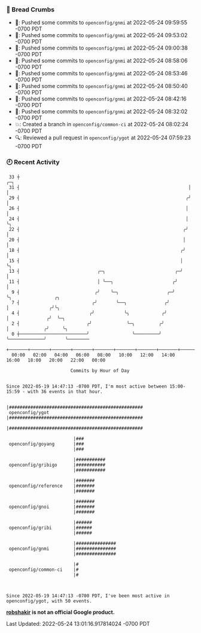 ### 🍞 Bread Crumbs

 * 🚢: Pushed some commits to `openconfig/gnmi` at 2022-05-24 09:59:55 -0700 PDT
 * 🚢: Pushed some commits to `openconfig/gnmi` at 2022-05-24 09:53:02 -0700 PDT
 * 🚢: Pushed some commits to `openconfig/gnmi` at 2022-05-24 09:00:38 -0700 PDT
 * 🚢: Pushed some commits to `openconfig/gnmi` at 2022-05-24 08:58:06 -0700 PDT
 * 🚢: Pushed some commits to `openconfig/gnmi` at 2022-05-24 08:53:46 -0700 PDT
 * 🚢: Pushed some commits to `openconfig/gnmi` at 2022-05-24 08:50:40 -0700 PDT
 * 🚢: Pushed some commits to `openconfig/gnmi` at 2022-05-24 08:42:16 -0700 PDT
 * 🚢: Pushed some commits to `openconfig/gnmi` at 2022-05-24 08:32:02 -0700 PDT
 * 💥: Created a branch in `openconfig/common-ci` at 2022-05-24 08:02:24 -0700 PDT
 * 🔍: Reviewed a pull request in  `openconfig/ygot` at 2022-05-24 07:59:23 -0700 PDT

### 🕘 Recent Activity
```
 33 ┼                                                               ╭─╮
 31 ┤                                                               │ │
 29 ┤                                                              ╭╯ │
 26 ┤                                                              │  │
 24 ┤                                                              │  ╰╮
 22 ┤                                                             ╭╯   │
 20 ┤                                                             │    │
 18 ┤                                                            ╭╯    │
 15 ┤                                                            │     ╰╮
 13 ┤                             ╭─╮                          ╭─╯      │
 11 ┤                             │ ╰──╮                      ╭╯        │
  9 ┤                            ╭╯    ╰─╮                  ╭─╯         ╰╮                ╭╮
  7 ┤                           ╭╯       ╰──╮              ╭╯            │               ╭╯╰╮
  4 ┤                          ╭╯           ╰╮            ╭╯             │              ╭╯  ╰─╮
  2 ┤                         ╭╯             ╰─╮         ╭╯              │             ╭╯     ╰╮
  0 ┼─────────────────────────╯                ╰─────────╯               ╰─────────────╯       ╰────────
    +───────+───────+───────+───────+───────+───────+───────+───────+───────+───────+───────+───────+────
  00:00   02:00   04:00   06:00   08:00   10:00   12:00   14:00   16:00   18:00   20:00   22:00   00:00   

						Commits by Hour of Day


Since 2022-05-19 14:47:13 -0700 PDT, I'm most active between 15:00-15:59 - with 36 events in that hour.

```



```
                         |##################################################
 openconfig/ygot         |##################################################
                         |##################################################

                         |###
 openconfig/goyang       |###
                         |###

                         |###########
 openconfig/gribigo      |###########
                         |###########

                         |#######
 openconfig/reference    |#######
                         |#######

                         |#######
 openconfig/gnoi         |#######
                         |#######

                         |######
 openconfig/gribi        |######
                         |######

                         |###############
 openconfig/gnmi         |###############
                         |###############

                         |#
 openconfig/common-ci    |#
                         |#



Since 2022-05-19 14:47:13 -0700 PDT, I've been most active in openconfig/ygot, with 50 events.

```
**[robshakir](mailto:robjs@google.com) is not an official Google product.**  


Last Updated: 2022-05-24 13:01:16.917814024 -0700 PDT
